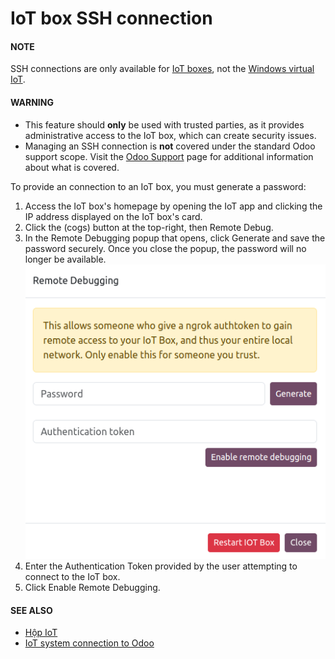 # IoT box SSH connection

#### NOTE
SSH connections are only available for [IoT boxes](../iot_box.md), not the [Windows
virtual IoT](../windows_iot.md).

#### WARNING
- This feature should **only** be used with trusted parties, as it provides administrative
  access to the IoT box, which can create security issues.
- Managing an SSH connection is **not** covered under the standard Odoo support scope. Visit
  the [Odoo Support](https://www.odoo.com/help) page for additional information about what is
  covered.

To provide an  connection to an IoT box, you must generate a
password:

1. Access the IoT box's homepage by opening the IoT app and clicking the IP address displayed
   on the IoT box's card.
2. Click the <i class="fa fa-cogs"></i> (cogs) button at the top-right, then Remote
   Debug.
3. In the Remote Debugging popup that opens, click Generate and save the
   password securely. Once you close the popup, the password will no longer be available.
   ![The Remote Debugging password generation window.](../../../../.gitbook/assets/ssh-generate-password.png)
4. Enter the Authentication Token provided by the user attempting to connect to the IoT
   box.
5. Click Enable Remote Debugging.

#### SEE ALSO
- [Hộp IoT](../iot_box.md)
- [IoT system connection to Odoo](../connect.md)
